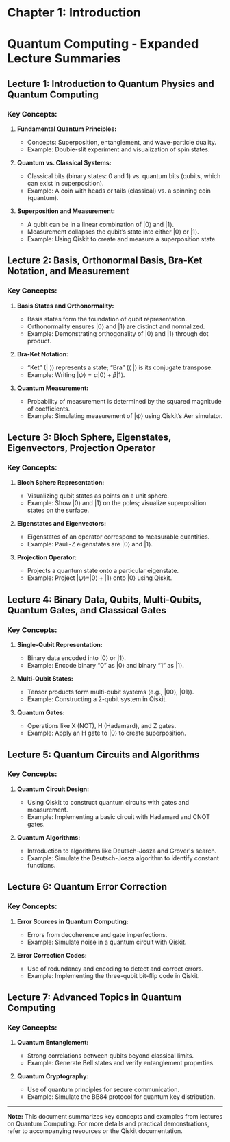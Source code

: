 # Chapter 1: Introduction
# Quantum Computing - Expanded Lecture Summaries

## Lecture 1: Introduction to Quantum Physics and Quantum Computing

### Key Concepts:

1. **Fundamental Quantum Principles:**
   - Concepts: Superposition, entanglement, and wave-particle duality.
   - Example: Double-slit experiment and visualization of spin states.
   
2. **Quantum vs. Classical Systems:**
   - Classical bits (binary states: 0 and 1) vs. quantum bits (qubits, which can exist in superposition).
   - Example: A coin with heads or tails (classical) vs. a spinning coin (quantum).
   
3. **Superposition and Measurement:**
   - A qubit can be in a linear combination of $|0\rangle$ and $|1\rangle$.
   - Measurement collapses the qubit’s state into either $|0\rangle$ or $|1\rangle$.
   - Example: Using Qiskit to create and measure a superposition state.

## Lecture 2: Basis, Orthonormal Basis, Bra-Ket Notation, and Measurement

### Key Concepts:

1. **Basis States and Orthonormality:**
   - Basis states form the foundation of qubit representation.
   - Orthonormality ensures $|0\rangle$ and $|1\rangle$ are distinct and normalized.
   - Example: Demonstrating orthogonality of $|0\rangle$ and $|1\rangle$ through dot product.

2. **Bra-Ket Notation:**
   - “Ket” ($|\ \rangle$) represents a state; “Bra” ($\langle \ |$) is its conjugate transpose.
   - Example: Writing $|\psi\rangle = \alpha |0\rangle + \beta |1\rangle$.

3. **Quantum Measurement:**
   - Probability of measurement is determined by the squared magnitude of coefficients.
   - Example: Simulating measurement of $|\psi\rangle$ using Qiskit’s Aer simulator.

## Lecture 3: Bloch Sphere, Eigenstates, Eigenvectors, Projection Operator

### Key Concepts:

1. **Bloch Sphere Representation:**
   - Visualizing qubit states as points on a unit sphere.
   - Example: Show $|0\rangle$ and $|1\rangle$ on the poles; visualize superposition states on the surface.

2. **Eigenstates and Eigenvectors:**
   - Eigenstates of an operator correspond to measurable quantities.
   - Example: Pauli-Z eigenstates are $|0\rangle$ and $|1\rangle$.

3. **Projection Operator:**
   - Projects a quantum state onto a particular eigenstate.
   - Example: Project $|\psi\rangle = |0\rangle + |1\rangle$ onto $|0\rangle$ using Qiskit.

## Lecture 4: Binary Data, Qubits, Multi-Qubits, Quantum Gates, and Classical Gates

### Key Concepts:

1. **Single-Qubit Representation:**
   - Binary data encoded into $|0\rangle$ or $|1\rangle$.
   - Example: Encode binary “0” as $|0\rangle$ and binary “1” as $|1\rangle$.

2. **Multi-Qubit States:**
   - Tensor products form multi-qubit systems (e.g., $|00\rangle$, $|01\rangle$).
   - Example: Constructing a 2-qubit system in Qiskit.

3. **Quantum Gates:**
   - Operations like X (NOT), H (Hadamard), and Z gates.
   - Example: Apply an H gate to $|0\rangle$ to create superposition.

## Lecture 5: Quantum Circuits and Algorithms

### Key Concepts:

1. **Quantum Circuit Design:**
   - Using Qiskit to construct quantum circuits with gates and measurement.
   - Example: Implementing a basic circuit with Hadamard and CNOT gates.

2. **Quantum Algorithms:**
   - Introduction to algorithms like Deutsch-Josza and Grover's search.
   - Example: Simulate the Deutsch-Josza algorithm to identify constant functions.

## Lecture 6: Quantum Error Correction

### Key Concepts:

1. **Error Sources in Quantum Computing:**
   - Errors from decoherence and gate imperfections.
   - Example: Simulate noise in a quantum circuit with Qiskit.

2. **Error Correction Codes:**
   - Use of redundancy and encoding to detect and correct errors.
   - Example: Implementing the three-qubit bit-flip code in Qiskit.

## Lecture 7: Advanced Topics in Quantum Computing

### Key Concepts:

1. **Quantum Entanglement:**
   - Strong correlations between qubits beyond classical limits.
   - Example: Generate Bell states and verify entanglement properties.

2. **Quantum Cryptography:**
   - Use of quantum principles for secure communication.
   - Example: Simulate the BB84 protocol for quantum key distribution.

---

**Note:** This document summarizes key concepts and examples from lectures on Quantum Computing. For more details and practical demonstrations, refer to accompanying resources or the Qiskit documentation.

